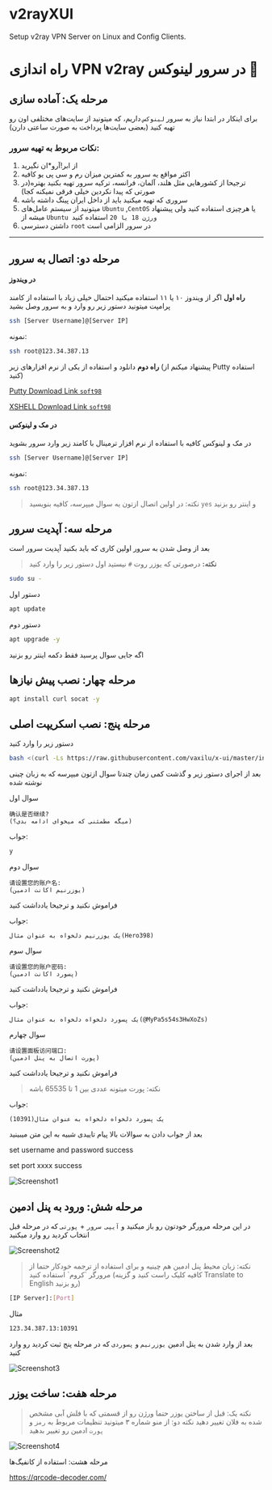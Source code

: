  # v2rayXUI
 Setup v2ray VPN Server on Linux and Config Clients.

 # راه اندازی VPN v2ray در سرور لینوکس :ninja:
 
 ## مرحله یک: آماده سازی
 
 برای اینکار در ابتدا نیاز به سرور `لینوکس` داریم، که میتونید از سایت‌های مختلفی اون رو تهیه کنید
 (بعضی سایت‌ها پرداخت به صورت ساعتی دارن)
 
 ### نکات مربوط به تهیه سرور:
 
 
 1. از ابر!آرو*ان نگیرید
 2. اکثر مواقع یه سرور به کمترین میزان رم و سی پی یو کافیه
 3. ترجیحا از کشورهایی مثل هلند، آلمان، فرانسه، ترکیه سرور تهیه بکنید بهتره(در صورتی که پیدا نکردین خیلی فرقی نمیکنه کجا)
 4. سروری که تهیه میکنید باید از داخل ایران پینگ داشته باشه
 5. میتونید از سیستم عامل‌های `Ubuntu` ,`CentOS` یا هرچیزی استفاده کنید ولی پیشنهاد میشه از `Ubuntu ورژن 18 یا 20` استفاده کنید
 6. داشتن دسترسی `root` در سرور الزامی است
 
 
 ----------



 ## مرحله دو: اتصال به سرور
 
 #### در ویندوز
 **راه اول**
 اگر از ویندوز ۱۰ یا ۱۱ استفاده میکنید احتمال خیلی زیاد با استفاده از کامند پرامپت میتونید دستور زیر رو وارد و به سرور وصل بشید
 
 ```bash
 ssh [Server Username]@[Server IP]
 ```
 نمونه:
 ```bash
 ssh root@123.34.387.13
 ```
 
 **راه دوم**
 دانلود و استفاده از یکی از نرم افزارهای زیر
 (پیشنهاد میکنم از Putty استفاده کنید)

 [Putty Download Link `soft98`](https://dl2.soft98.ir/soft/p-q/PuTTY.0.77.rar?1)
 
 [XSHELL Download Link `soft98`](https://dl2.soft98.ir/soft/x-y-z/Xshell.5.0.0835.rar?1)
 
 #### در مک و لینوکس
 در مک و لینوکس کافیه با استفاده از نرم افزار ترمینال با کامند زیر وارد سرور بشوید
 
 ```bash
 ssh [Server Username]@[Server IP]
 ```
 نمونه:
 ```bash
 ssh root@123.34.387.13
 ```
 
 > نکته: در اولین اتصال ازتون یه سوال میپرسه، کافیه بنویسید `yes` و اینتر رو بزنید
 
 ## مرحله سه: آپدیت سرور
 
 بعد از وصل شدن به سرور اولین کاری که باید بکنید آپدیت سرور است
 
 > **نکته:** درصورتی که یوزر روت `#` نیستید اول دستور زیر را وارد کنید
 ```bash
 sudo su -
 ```
 
 دستور اول
 ```bash
 apt update
 ```
 
 دستور دوم
 ```bash
 apt upgrade -y
 ```
 
 اگه جایی سوال پرسید فقط دکمه اینتر رو بزنید
 
 ## مرحله چهار: نصب پیش نیازها
 ```bash
 apt install curl socat -y
 ```
 
 ## مرحله پنج: نصب اسکریپت اصلی
 
 دستور زیر را وارد کنید
 ```bash
 bash <(curl -Ls https://raw.githubusercontent.com/vaxilu/x-ui/master/install.sh)
 ```
 
 بعد از اجرای دستور زیر و گذشت کمی زمان چندتا سوال ازتون میپرسه که به زبان چینی نوشته شده
 
 سوال اول

 ```
 确认是否继续?
 (میگه مطمئنی که میخوای ادامه بدی؟)
 ```
 جواب:

 ```bash
 y
 ```
 
 سوال دوم

 ```
 请设置您的账户名:
 (یوزرنیم اکانت ادمین)
 ```
 فراموش نکنید و ترجیحا یادداشت کنید
 
 جواب:

 ```
 یک یوزرنیم دلخواه به عنوان مثال(Hero398)
 ```
 سوال سوم

 ```
 请设置您的账户密码:
 (پسورد اکانت ادمین)
 ```
 فراموش نکنید و ترجیحا یادداشت کنید
 
 جواب:

 ```
 یک پسورد دلخواه دلخواه به عنوان مثال(@MyPa5s54s3HwXoZs)
 ```
 سوال چهارم

 ```
 请设置面板访问端口:
 (پورت اتصال به پنل ادمین)
 ```
 فراموش نکنید و ترجیحا یادداشت کنید
 > نکته: پورت میتونه عددی بین 1 تا 65535 باشه
 
 جواب:

 ```
 یک پسورد دلخواه دلخواه به عنوان مثال(10391)
 ```
 بعد از جواب دادن به سوالات بالا پیام تاییدی شبیه به این متن میبینید
 
 set username and password success
 
 set port xxxx success


 ![Screenshot1](images/Screen%20Shot%202022-10-18%20at%2001.19.08.png)

 ## مرحله شش: ورود به پنل ادمین

 در این مرحله مرورگر خودتون رو باز میکنید و `آیپی سرور` + `پورتی` که در مرحله قبل انتخاب کردید رو وارد میکنید


 ![Screenshot2](images/Screen%20Shot%202022-10-18%20at%2001.03.06.png)
 
 <blockquote>
 نکته: زبان محیط پنل ادمین هم چینیه و برای استفاده از ترجمه خودکار حتما از مرورگر `کروم` استفاده کنید
 (کافیه کلیک راست کنید و گزینه Translate to English رو بزنید)
 </blockquote>

 ```bash
 [IP Server]:[Port]
 ```
 مثال

 ```bash
 123.34.387.13:10391
 ```
 بعد از وارد شدن به پنل ادمین `یوزرنیم` و `پسوردی` که در مرحله پنج ثبت کردید رو وارد کنید


 ![Screenshot3](images/Screen%20Shot%202022-10-18%20at%2001.44.21.png)


 ## مرحله هفت: ساخت یوزر
 
 > نکته یک: قبل از ساختن یوزر حتما ورژن رو از قسمتی که با فلش آبی مشخص شده به فلان تغییر دهید
 >  نکته دو: از منو شماره ۳ میتونید تنظیمات مربوط به `رمز` و `پورت` ادمین رو تغییر بدهید
 
 ![Screenshot4](images/CShot%2020221018_015855.png)
 
 
 مرحله هشت: استفاده از کانفیگ‌ها

 https://qrcode-decoder.com/